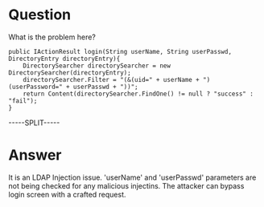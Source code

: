 # Question
 
What is the problem here?
 
```
public IActionResult login(String userName, String userPasswd, DirectoryEntry directoryEntry){
    DirectorySearcher directorySearcher = new DirectorySearcher(directoryEntry);
    directorySearcher.Filter = "(&(uid=" + userName + ")(userPassword=" + userPasswd + "))";
    return Content(directorySearcher.FindOne() != null ? "success" : "fail");
}
```
 
-----SPLIT-----
 
# Answer

It is an LDAP Injection issue. 'userName' and 'userPasswd' parameters are not being checked for any malicious injectins. The attacker can bypass login screen with a crafted request.
